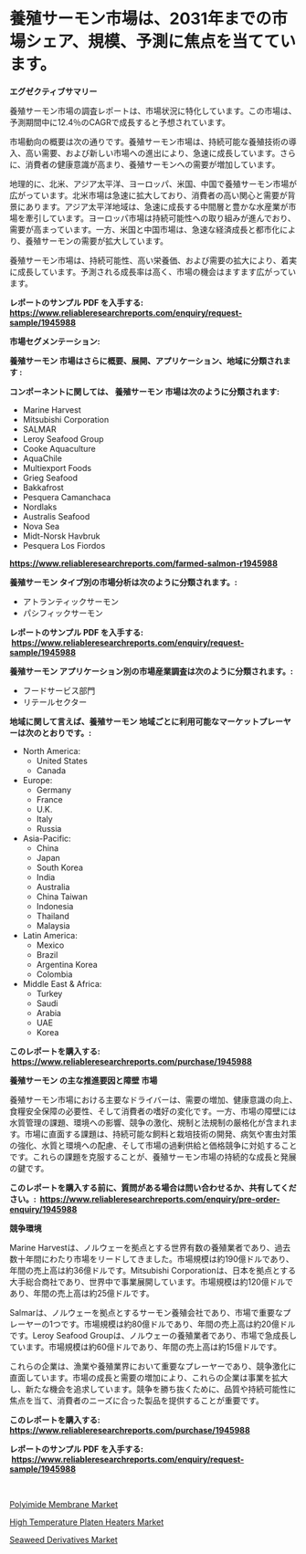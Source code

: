 <p><h1>養殖サーモン市場は、2031年までの市場シェア、規模、予測に焦点を当てています。</h1></p><p><strong>エグゼクティブサマリー</strong></p>
<p><p>養殖サーモン市場の調査レポートは、市場状況に特化しています。この市場は、予測期間中に12.4％のCAGRで成長すると予想されています。</p><p>市場動向の概要は次の通りです。養殖サーモン市場は、持続可能な養殖技術の導入、高い需要、および新しい市場への進出により、急速に成長しています。さらに、消費者の健康意識が高まり、養殖サーモンへの需要が増加しています。</p><p>地理的に、北米、アジア太平洋、ヨーロッパ、米国、中国で養殖サーモン市場が広がっています。北米市場は急速に拡大しており、消費者の高い関心と需要が背景にあります。アジア太平洋地域は、急速に成長する中間層と豊かな水産業が市場を牽引しています。ヨーロッパ市場は持続可能性への取り組みが進んでおり、需要が高まっています。一方、米国と中国市場は、急速な経済成長と都市化により、養殖サーモンの需要が拡大しています。</p><p>養殖サーモン市場は、持続可能性、高い栄養価、および需要の拡大により、着実に成長しています。予測される成長率は高く、市場の機会はますます広がっています。</p></p>
<p><strong>レポートのサンプル PDF を入手する: <a href="https://www.reliableresearchreports.com/enquiry/request-sample/1945988">https://www.reliableresearchreports.com/enquiry/request-sample/1945988</a></strong></p>
<p><strong>市場セグメンテーション:</strong></p>
<p><strong> 養殖サーモン 市場はさらに概要、展開、アプリケーション、地域に分類されます :</strong></p>
<p><strong>コンポーネントに関しては、 養殖サーモン 市場は次のように分類されます: &nbsp;</strong></p>
<p><ul><li>Marine Harvest</li><li>Mitsubishi Corporation</li><li>SALMAR</li><li>Leroy Seafood Group</li><li>Cooke Aquaculture</li><li>AquaChile</li><li>Multiexport Foods</li><li>Grieg Seafood</li><li>Bakkafrost</li><li>Pesquera Camanchaca</li><li>Nordlaks</li><li>Australis Seafood</li><li>Nova Sea</li><li>Midt-Norsk Havbruk</li><li>Pesquera Los Fiordos</li></ul></p>
<p><strong><a href="https://www.reliableresearchreports.com/farmed-salmon-r1945988">https://www.reliableresearchreports.com/farmed-salmon-r1945988</a></strong></p>
<p><strong> 養殖サーモン タイプ別の市場分析は次のように分類されます。:</strong></p>
<p><ul><li>アトランティックサーモン</li><li>パシフィックサーモン</li></ul></p>
<p><strong>レポートのサンプル PDF を入手する: &nbsp;<a href="https://www.reliableresearchreports.com/enquiry/request-sample/1945988">https://www.reliableresearchreports.com/enquiry/request-sample/1945988</a></strong></p>
<p><strong> 養殖サーモン アプリケーション別の市場産業調査は次のように分類されます。:</strong></p>
<p><ul><li>フードサービス部門</li><li>リテールセクター</li></ul></p>
<p><strong>地域に関して言えば、養殖サーモン 地域ごとに利用可能なマーケットプレーヤーは次のとおりです。:</strong></p>
<p><ul>
    <li>
        North America:
        <ul>
            <li>United States</li>
            <li>Canada</li>
        </ul>
    </li>
    <li>
        Europe:
        <ul>
            <li>Germany</li>
            <li>France</li>
            <li>U.K.</li>
            <li>Italy</li>
            <li>Russia</li>
        </ul>
    </li>
    <li>
        Asia-Pacific:
        <ul>
            <li>China</li>
            <li>Japan</li>
            <li>South Korea</li>
            <li>India</li>
            <li>Australia</li>
            <li>China Taiwan</li>
            <li>Indonesia</li>
            <li>Thailand</li>
            <li>Malaysia</li>
        </ul>
    </li>
    <li>
        Latin America:
        <ul>
            <li>Mexico</li>
            <li>Brazil</li>
            <li>Argentina Korea</li>
            <li>Colombia</li>
        </ul>
    </li>
    <li>
        Middle East & Africa:
        <ul>
            <li>Turkey</li>
            <li>Saudi</li>
            <li>Arabia</li>
            <li>UAE</li>
            <li>Korea</li>
        </ul>
    </li>
    </ul></p>
<p><strong>このレポートを購入する: &nbsp;<a href="https://www.reliableresearchreports.com/purchase/1945988">https://www.reliableresearchreports.com/purchase/1945988</a></strong></p>
<p><strong>養殖サーモン の主な推進要因と障壁 市場</strong></p>
<p><p>養殖サーモン市場における主要なドライバーは、需要の増加、健康意識の向上、食糧安全保障の必要性、そして消費者の嗜好の変化です。一方、市場の障壁には水質管理の課題、環境への影響、競争の激化、規制と法規制の厳格化が含まれます。市場に直面する課題は、持続可能な飼料と栽培技術の開発、病気や害虫対策の強化、水質と環境への配慮、そして市場の過剰供給と価格競争に対処することです。これらの課題を克服することが、養殖サーモン市場の持続的な成長と発展の鍵です。</p></p>
<p><strong>このレポートを購入する前に、質問がある場合は問い合わせるか、共有してください。:&nbsp; <a href="https://www.reliableresearchreports.com/enquiry/pre-order-enquiry/1945988">https://www.reliableresearchreports.com/enquiry/pre-order-enquiry/1945988</a></strong></p>
<p><strong>競争環境</strong></p>
<p><p>Marine Harvestは、ノルウェーを拠点とする世界有数の養殖業者であり、過去数十年間にわたり市場をリードしてきました。市場規模は約190億ドルであり、年間の売上高は約36億ドルです。Mitsubishi Corporationは、日本を拠点とする大手総合商社であり、世界中で事業展開しています。市場規模は約120億ドルであり、年間の売上高は約25億ドルです。</p><p>Salmarは、ノルウェーを拠点とするサーモン養殖会社であり、市場で重要なプレーヤーの1つです。市場規模は約80億ドルであり、年間の売上高は約20億ドルです。Leroy Seafood Groupは、ノルウェーの養殖業者であり、市場で急成長しています。市場規模は約60億ドルであり、年間の売上高は約15億ドルです。</p><p>これらの企業は、漁業や養殖業界において重要なプレーヤーであり、競争激化に直面しています。市場の成長と需要の増加により、これらの企業は事業を拡大し、新たな機会を追求しています。競争を勝ち抜くために、品質や持続可能性に焦点を当て、消費者のニーズに合った製品を提供することが重要です。</p></p>
<p><strong>このレポートを購入する: &nbsp; <a href="https://www.reliableresearchreports.com/purchase/1945988">https://www.reliableresearchreports.com/purchase/1945988</a></strong></p>
<p><strong>レポートのサンプル PDF を入手する: &nbsp;<a href="https://www.reliableresearchreports.com/enquiry/request-sample/1945988">https://www.reliableresearchreports.com/enquiry/request-sample/1945988</a></strong><strong></strong></p>
<p>&nbsp;</p>
<p><p><a href="https://www.linkedin.com/pulse/polyimide-membrane-market-size-share-global-analysis-report-8b8xf?trackingId=hMXhpd%2ByG5Ukx9VoALBLCw%3D%3D">Polyimide Membrane Market</a></p><p><a href="https://www.linkedin.com/pulse/high-temperature-platen-heaters-market-size-examines-its-scope-zrbxf?trackingId=AC%2FWHy1ob%2BS25llSu3TgSg%3D%3D">High Temperature Platen Heaters Market</a></p><p><a href="https://www.linkedin.com/pulse/seaweed-derivatives-market-size-examines-its-scope-primary-focus-48gbf?trackingId=CTLE2xp67y18TF3F87BSpA%3D%3D">Seaweed Derivatives Market</a></p></p>